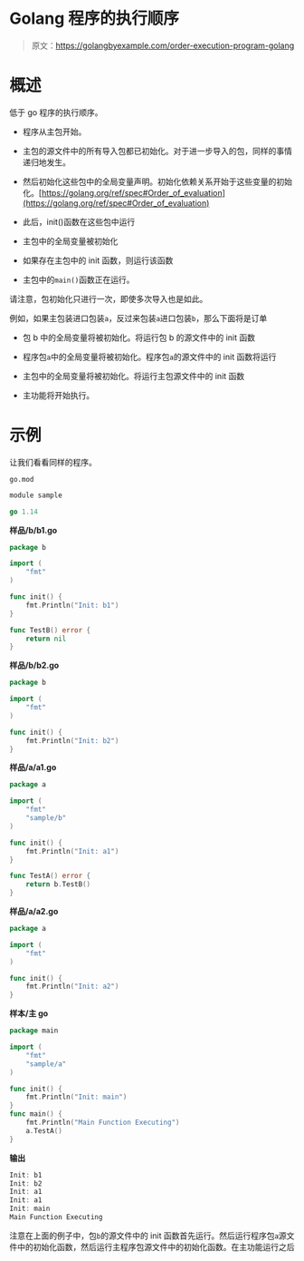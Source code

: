 # Golang 程序的执行顺序

> 原文：<https://golangbyexample.com/order-execution-program-golang>

# **概述**

低于 go 程序的执行顺序。

*   程序从主包开始。

*   主包的源文件中的所有导入包都已初始化。对于进一步导入的包，同样的事情递归地发生。

*   然后初始化这些包中的全局变量声明。初始化依赖关系开始于这些变量的初始化。[https://golang.org/ref/spec#Order_of_evaluation](https://golang.org/ref/spec#Order_of_evaluation)

*   此后，init()函数在这些包中运行

*   主包中的全局变量被初始化

*   如果存在主包中的 init 函数，则运行该函数

*   主包中的`main()`函数正在运行。

请注意，包初始化只进行一次，即使多次导入也是如此。

例如，如果主包装进口包装`a`，反过来包装`a`进口包装`b`，那么下面将是订单

*   包 b 中的全局变量将被初始化。将运行包 b 的源文件中的 init 函数

*   程序包`a`中的全局变量将被初始化。程序包`a`的源文件中的 init 函数将运行

*   主包中的全局变量将被初始化。将运行主包源文件中的 init 函数

*   主功能将开始执行。

# **示例**

让我们看看同样的程序。

`go.mod`

```go
module sample

go 1.14
```

**样品/b/b1.go**

```go
package b

import (
	"fmt"
)

func init() {
	fmt.Println("Init: b1")
}

func TestB() error {
	return nil
}
```

**样品/b/b2.go**

```go
package b

import (
	"fmt"
)

func init() {
	fmt.Println("Init: b2")
}
```

**样品/a/a1.go**

```go
package a

import (
	"fmt"
	"sample/b"
)

func init() {
	fmt.Println("Init: a1")
}

func TestA() error {
	return b.TestB()
}
```

**样品/a/a2.go**

```go
package a

import (
	"fmt"
)

func init() {
	fmt.Println("Init: a2")
}
```

**样本/主 go**

```go
package main

import (
	"fmt"
	"sample/a"
)

func init() {
	fmt.Println("Init: main")
}
func main() {
	fmt.Println("Main Function Executing")
	a.TestA()
}
```

**输出**

```go
Init: b1
Init: b2
Init: a1
Init: a1
Init: main
Main Function Executing
```

注意在上面的例子中，包`b`的源文件中的 init 函数首先运行。然后运行程序包`a`源文件中的初始化函数，然后运行主程序包源文件中的初始化函数。在主功能运行之后